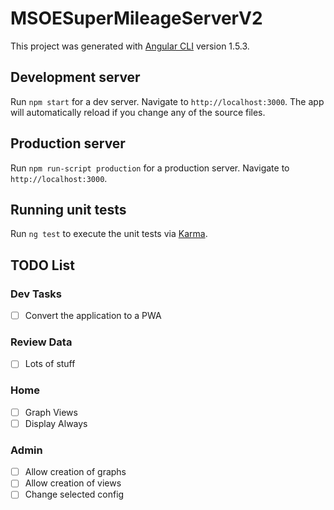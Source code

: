 # MSOESuperMileageServerV2

This project was generated with [Angular CLI](https://github.com/angular/angular-cli) version 1.5.3.

## Development server

Run `npm start` for a dev server. Navigate to `http://localhost:3000`. The app will automatically reload if you change any of the source files.

## Production server

Run `npm run-script production` for a production server. Navigate to `http://localhost:3000`.

## Running unit tests

Run `ng test` to execute the unit tests via [Karma](https://karma-runner.github.io).


## TODO List
### Dev Tasks
- [ ] Convert the application to a PWA

### Review Data
- [ ] Lots of stuff

### Home
- [ ] Graph Views
- [ ] Display Always

### Admin
- [ ] Allow creation of graphs
- [ ] Allow creation of views
- [ ] Change selected config
